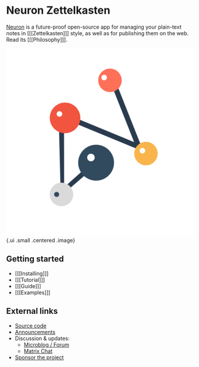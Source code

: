 # Neuron Zettelkasten

[Neuron](https://github.com/srid/neuron) is a future-proof open-source app for managing your plain-text notes in [[[Zettelkasten]]] style, as well as for publishing them on the web. Read its [[[Philosophy]]].

![Neuron logo](https://raw.githubusercontent.com/srid/neuron/master/assets/neuron.svg){.ui .small .centered .image}

## Getting started

* [[[Installing]]]
* [[[Tutorial]]]
* [[[Guide]]]
* [[[Examples]]]

## External links

* [Source code](https://github.com/srid/neuron)
* [Announcements](https://www.srid.ca/neuron.html)
* Discussion & updates:
    * [Microblog / Forum](https://gab.com/groups/19445)
    * [Matrix Chat](https://app.element.io/#/room/#neuron:matrix.org)
* [Sponsor the project](https://github.com/sponsors/srid)
